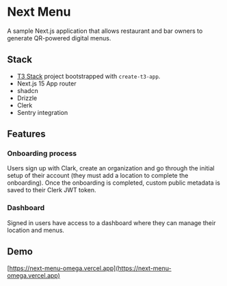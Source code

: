 # Next Menu

A sample Next.js application that allows restaurant and bar owners to generate QR-powered digital menus.

## Stack 
- [T3 Stack](https://create.t3.gg/) project bootstrapped with `create-t3-app`.
- Next.js 15 App router
- shadcn
- Drizzle
- Clerk
- Sentry integration

## Features

### Onboarding process
Users sign up with Clark, create an organization and go through the initial setup of their account (they must add a location to complete the onboarding). Once the  onboarding is completed, custom public metadata is saved to their Clerk JWT token.

### Dashboard
Signed in users have access to a dashboard where they can manage their location and menus.

## Demo

[https://next-menu-omega.vercel.app](https://next-menu-omega.vercel.app)
